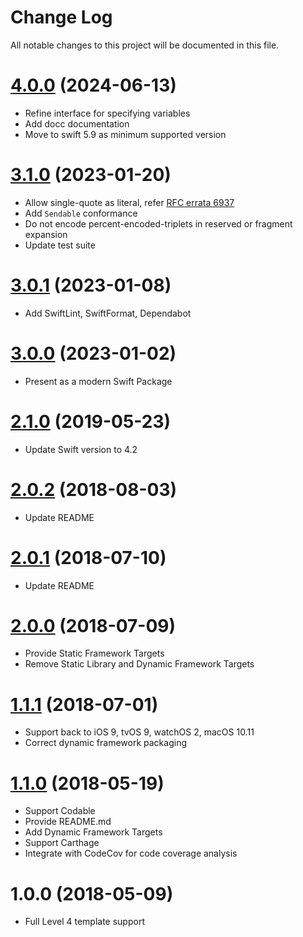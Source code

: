 # Change Log

All notable changes to this project will be documented in this file.

<a name="4.0.0"></a>
# [4.0.0](https://github.com/SwiftScream/URITemplate/compare/3.1.0...4.0.0) (2024-06-13)

- Refine interface for specifying variables
- Add docc documentation
- Move to swift 5.9 as minimum supported version


<a name="3.1.0"></a>
# [3.1.0](https://github.com/SwiftScream/URITemplate/compare/3.0.1...3.1.0) (2023-01-20)

- Allow single-quote as literal, refer [RFC errata 6937](https://www.rfc-editor.org/errata/eid6937)
- Add `Sendable` conformance
- Do not encode percent-encoded-triplets in reserved or fragment expansion
- Update test suite


<a name="3.0.1"></a>
# [3.0.1](https://github.com/SwiftScream/URITemplate/compare/3.0.0...3.0.1) (2023-01-08)

- Add SwiftLint, SwiftFormat, Dependabot


<a name="3.0.0"></a>
# [3.0.0](https://github.com/SwiftScream/URITemplate/compare/2.1.0...3.0.0) (2023-01-02)

- Present as a modern Swift Package


<a name="2.1.0"></a>
# [2.1.0](https://github.com/SwiftScream/URITemplate/compare/2.0.1...2.1.0) (2019-05-23)

- Update Swift version to 4.2

<a name="2.0.2"></a>
# [2.0.2](https://github.com/SwiftScream/URITemplate/compare/2.0.1...2.0.2) (2018-08-03)

- Update README


<a name="2.0.1"></a>
# [2.0.1](https://github.com/SwiftScream/URITemplate/compare/2.0.0...2.0.1) (2018-07-10)

- Update README


<a name="2.0.0"></a>
# [2.0.0](https://github.com/SwiftScream/URITemplate/compare/1.1.1...2.0.0) (2018-07-09)

- Provide Static Framework Targets
- Remove Static Library and Dynamic Framework Targets


<a name="1.1.1"></a>
# [1.1.1](https://github.com/SwiftScream/URITemplate/compare/1.1.0...1.1.1) (2018-07-01)

- Support back to iOS 9, tvOS 9, watchOS 2, macOS 10.11
- Correct dynamic framework packaging


<a name="1.1.0"></a>
# [1.1.0](https://github.com/SwiftScream/URITemplate/compare/1.0.0...1.1.0) (2018-05-19)

- Support Codable
- Provide README.md
- Add Dynamic Framework Targets
- Support Carthage
- Integrate with CodeCov for code coverage analysis


<a name="1.0.0"></a>
# 1.0.0 (2018-05-09)

- Full Level 4 template support
